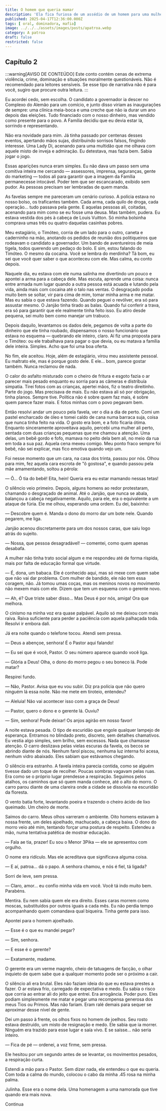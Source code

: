 ```yaml
---
title: O homem que queria mamar
description: 'Ela fica furiosa de um assédio de um homem para uma mulher grávida que amamentava sua criança e resolve que iria fazer justiça ao seu modo'
published: 2025-04-17T12:36:00.000Z
tags: [ oral, dominadora, mafia]
image: ../../../assets/images/posts/apatroa.webp
category: A patroa
draft: false
restricted: false
---
```


## Capítulo 2


:::warning[AVISO DE CONTEÚDO]
Este conto contém cenas de extrema violência, crime, dominação e situações moralmente questionáveis. Não é recomendado para leitores sensíveis. Se esse tipo de narrativa não é para você, sugiro que procure outra leitura.
:::


Eu acordei cedo, sem escolha. O candidato a governador ia descer no Complexo do Alemão para um comício, e junto disso viriam as inaugurações de sempre: uma clínica meia-boca e uma creche que não ia durar um ano depois das eleições. Tudo financiado com o nosso dinheiro, mas vendido como presente para o povo. A Família decidiu que eu devia estar lá, sorrindo e representando.

Não era novidade para mim. Já tinha passado por centenas desses eventos, apertando mãos sujas, distribuindo sorrisos falsos, fingindo interesse. Uma Lady Di, acenando para uma multidão que me olhava com aquele misto de inveja e admiração. Eu detestava, mas fazia bem. Sabia jogar o jogo.

Essas aparições nunca eram simples. Eu não dava um passo sem uma comitiva inteira me cercando — assessores, imprensa, seguranças, gente do marketing — todos ali para garantir que a imagem da Família permanecesse intocável. Poder tem que ser escancarado, exibido sem pudor. As pessoas precisam ser lembradas de quem manda.

As favelas sempre me pareceram um cenário curioso. A polícia estava no nosso bolso, os traficantes também. Cada arma, cada quilo de droga, cada operação... tudo passava pela gente. E aquelas pessoas ali, coitadas, acenando para mim como se eu fosse uma deusa. Mas também, pudera. Eu estava vestida dos pés à cabeça de Louis Vuitton. Só minha bolsinha comprava umas três ou quatro daquelas casinhas pobres.

Meu estagiário, o Timóteo, corria de um lado para o outro, caneta e caderninho na mão, anotando os pedidos de reunião dos politiqueiros que rodeavam o candidato a governador. Um bando de aventureiros de meia tigela, todos querendo um pedaço do bolo. E sim, estou falando do Timóteo. O mesmo da cocaína. Você se lembra do merdinha? Tá bom, eu sei que você quer saber o que aconteceu com ele. Mas calma, eu conto depois.

Naquele dia, eu estava com ele numa salinha me divertindo um pouco e apontei a arma para a cabeça dele. Mas escuta, aprende uma coisa: nunca entre armada num lugar quando a outra pessoa está acuada e lutando pela vida, ainda mais com cocaína até o talo nas ventas. O desgraçado podia muito bem se soltar, vir para cima de mim, tomar minha arma e me matar. Mas eu sabia o que estava fazendo. Quando peguei o revólver, era só para assustar mesmo. O Janjão tinha tirado as balas. Quando fui conferir a trava, era só para garantir que ele realmente tinha feito isso. Eu atiro desde pequena, sei muito bem como manejar um trabuco.

Depois daquilo, levantamos os dados dele, pegamos de volta a parte do dinheiro que ele tinha roubado, dispensamos o nosso funcionário que estava no esquema — quebrando ele inteiro, claro. Aí fiz uma proposta para o Timóteo: ou ele trabalhava para pagar o que devia, ou eu matava a família dele inteira. Simples. Acho que foi uma boa oferta.

No fim, ele aceitou. Hoje, além de estagiário, virou meu assistente pessoal. Eu maltrato ele, mas é porque gosto dele. E ele... bom, parece gostar também. Nunca reclamou de nada.

O calor do asfalto misturado com o cheiro de fritura e esgoto fazia o ar parecer mais pesado enquanto eu sorria para as câmeras e distribuía simpatia. Tirei fotos com as crianças, apertei mãos, fiz o teatro direitinho. Parte do jogo. Mas precisava de mais. Eu não estava ali só por obrigação, tinha planos. Sempre tive. Política não é sobre quem faz mais, é sobre quem parece fazer mais. E fotos minhas com o povo pegavam bem.

Então resolvi andar um pouco pela favela, ver o dia a dia de perto. Comi um pastel encharcado de óleo e tomei caldo de cana numa barraca suja, coisa que nunca tinha feito na vida. O gosto era bom, e a foto ficaria ótima. Enquanto sinceramente aproveitava aquilo, percebi uma mulher ali perto, sentada com duas crianças pequenas que me chamou a atenção. Uma delas, um bebê gordo e fofo, mamava no peito dela bem ali, no meio da rua em toda a sua paz. Aquela cena mexeu comigo. Meu ponto fraco sempre foi bebê, não sei explicar, mas fico emotiva quando vejo um.

Foi nesse momento que um cara, na casa dos trinta, passou por nós. Olhou para mim, fez aquela cara escrota de "ô gostosa", e quando passou pela mãe amamentando, soltou a pérola:

— Ô… Ô tia do bebê! Eita, hein! Queria era eu estar mamando nessas tetas!

O silêncio veio primeiro. Depois, alguns homens ao redor protestaram, chamando o desgraçado de animal. Até o Janjão, que nunca se abala, balançou a cabeça negativamente. Aquilo, para ele, era o equivalente a um ataque de fúria. Ele me olhou, esperando uma ordem. Eu dei, baixinho:

— Descobre quem é. Manda o dono do morro dar um bote nele. Quando pegarem, me liga.

Janjão acenou discretamente para um dos nossos caras, que saiu logo atrás do sujeito.

— Nossa, que pessoa desagradável! — comentei, como quem apenas desabafa.

A mulher não tinha trato social algum e me respondeu até de forma ríspida, mais por falta de educação formal que virtude.

— É, dona, um babaca. Ele é conhecido aqui, mas só mexe com quem sabe que não vai dar problema. Com mulher de bandido, ele não tem essa coragem, não. Já tomou umas coças, mas os meninos novos no movimento não mexem mais com ele. Dizem que tem um esquema com o gerente novo.

— Ah, é? Que triste saber disso… Mas Deus é por nós, amiga! Ora que melhora.

O cinismo na minha voz era quase palpável. Aquilo só me deixou com mais raiva. Raiva suficiente para perder a paciência com aquela palhaçada toda. Resolvi ir embora dali.

Já era noite quando o telefone tocou. Atendi sem pressa.

— Deus a abençoe, senhora! É o Pastor aqui falando!

— Eu sei que é você, Pastor. O seu número aparece quando você liga.

— Glória a Deus! Olha, o dono do morro pegou o seu boneco lá. Pode matar?

Respirei fundo.

— Não, Pastor. Avisa que eu vou subir. Diz pra polícia que não quero ninguém lá essa noite. Não me mete em tiroteio, entendeu?

— Aleluia! Não vai acontecer isso com a graça de Deus!

— Pastor, quero o dono e o gerente lá. Ouviu?

— Sim, senhora! Pode deixar! Os anjos agirão em nosso favor!

A noite estava pesada. O tipo de escuridão que engole qualquer lampejo de esperança. Entramos no blindado preto, discreto, sem detalhes chamativos. Eu vestia algo simples, sem brilho, sem excessos. Nada que chamasse atenção. O carro deslizava pelas vielas escuras da favela, os becos se abrindo diante de nós. Nenhum farol piscou, nenhuma luz interna foi acesa, nenhum vidro abaixado. Eles sabiam que estávamos chegando.

O silêncio era estranho. A favela inteira parecia contida, como se alguém tivesse dado um toque de recolher. Poucas sombras vagavam pelas ruas. Era como se o próprio lugar prendesse a respiração. Seguimos pelos atalhos, os caminhos que só quem manda conhece, até o alto do morro. O carro parou diante de uma clareira onde a cidade se dissolvia na escuridão da floresta.

O vento batia forte, levantando poeira e trazendo o cheiro ácido de lixo queimado. Um cheiro de morte.

Saímos do carro. Meus olhos varreram o ambiente. Oito homens estavam à nossa frente, um deles ajoelhado, machucado, a cabeça baixa. O dono do morro veio até mim, tentando forçar uma postura de respeito. Estendeu a mão, numa tentativa patética de mostrar educação.

— Fala ae tia, prazer! Eu sou o Menor 3Pika — ele se apresentou com orgulho.

O nome era ridículo. Mas ele acreditava que significava alguma coisa.

— E aí, patroa… dá o papo. A senhora chamou, e nós é fiel, tá ligada?

Sorri de leve, sem pressa.

— Claro, amor… eu confio minha vida em você. Você tá indo muito bem. Parabéns.

Mentira. Eu nem sabia quem ele era direito. Esses caras morrem como moscas, substituídos por outros iguais a cada mês. Eu não perdia tempo acompanhando quem comandava qual biqueira. Tinha gente para isso.

Apontei para o homem ajoelhado.

— Esse é o que eu mandei pegar?

— Sim, senhora.

— E esse é o gerente?

— Exatamente, madame.

O gerente era um verme magrelo, cheio de tatuagens de facção, o olhar inquieto de quem sabe que a qualquer momento pode ser o próximo a cair.

O silêncio ali era brutal. Eles não faziam ideia do que eu estava prestes a fazer. O ar estava frio, carregado de expectativa e medo. Eu sabia o risco que corria ao entrar ali do jeito que entrei. Era arrogância. Poder puro. Eles podiam simplesmente me matar e pegar uma recompensa generosa dos meus Tios ou Primos. Mas não fariam. Eram ralé demais para sequer se aproximar desse nível de gente.

Dei um passo à frente, os olhos fixos no homem de joelhos. Seu rosto estava destruído, um misto de resignação e medo. Ele sabia que ia morrer. Ninguém era trazido para esse lugar e saía vivo. E se saísse… não seria inteiro.

— Fica de pé — ordenei, a voz firme, sem pressa.

Ele hesitou por um segundo antes de se levantar, os movimentos pesados, a respiração curta.

Estendi a mão para o Pastor. Sem dizer nada, ele entendeu o que eu queria. Com toda a calma do mundo, colocou o cabo da minha .45 rosa na minha palma.

Julinha. Esse era o nome dela. Uma homenagem a uma namorada que tive quando era mais nova.

Continua